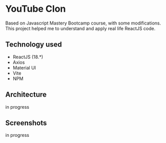 # YouTube Clon

Based on Javascript Mastery Bootcamp course, with 
some modifications. This project helped me to understand
and apply real life ReactJS code.

## Technology used

- ReactJS (18.*)
- Axios
- Material UI 
- Vite
- NPM

## Architecture

in progress

## Screenshots

in progress
